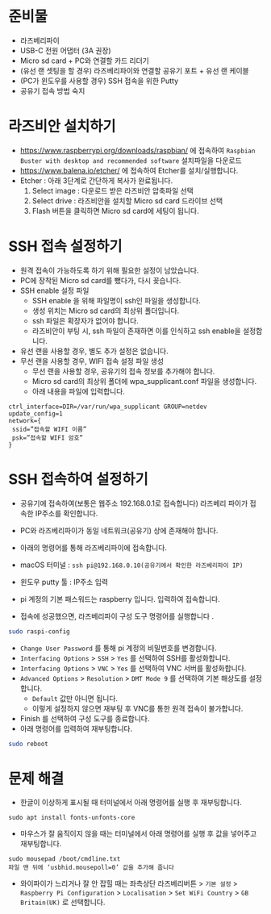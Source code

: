 # 준비물

- 라즈베리파이
- USB-C 전원 어댑터 (3A 권장)
- Micro sd card + PC와 연결할 카드 리더기
- (유선 랜 셋팅을 할 경우) 라즈베리파이와 연결할 공유기 포트 + 유선 랜 케이블
- (PC가 윈도우를 사용할 경우) SSH 접속을 위한 Putty
- 공유기 접속 방법 숙지



# 라즈비안 설치하기

- https://www.raspberrypi.org/downloads/raspbian/ 에 접속하여 `Raspbian Buster with desktop and recommended software` 설치파일을 다운로드
- https://www.balena.io/etcher/ 에 접속하여 Etcher를 설치/실행합니다.
- Etcher : 아래 3단계로 간단하게 복사가 완료됩니다.
  1. Select image : 다운로드 받은 라즈비안 압축파일 선택
  2. Select drive : 라즈비안을 설치할 Micro sd card 드라이브 선택
  3. Flash 버튼을 클릭하면 Micro sd card에 세팅이 됩니다.



# SSH 접속 설정하기

- 원격 접속이 가능하도록 하기 위해 필요한 설정이 남았습니다.
- PC에 장착된 Micro sd card를 뺐다가, 다시 꽂습니다.
- SSH enable 설정 파일
  - SSH enable 을 위해 파일명이 ssh인 파일을 생성합니다.
  - 생성 위치는 Micro sd card의 최상위 폴더입니다.
  - ssh 파일은 확장자가 없어야 합니다.
  - 라즈비안이 부팅 시, ssh 파일이 존재하면 이를 인식하고 ssh enable을 설정합니다.
- 유선 랜을 사용할 경우, 별도 추가 설정은 없습니다.
- 무선 랜을 사용할 경우, WIFI 접속 설정 파일 생성
  * 무선 랜을 사용할 경우, 공유기의 접속 정보를 추가해야 합니다.
  * Micro sd card의 최상위 폴더에 wpa_supplicant.conf 파일을 생성합니다.
  * 아래 내용을 파일에 입력합니다.

```ssh
ctrl_interface=DIR=/var/run/wpa_supplicant GROUP=netdev
update_config=1
network={
 ssid=”접속할 WIFI 이름”
 psk=”접속할 WIFI 암호”
}
```



# SSH 접속하여 설정하기

- 공유기에 접속하여(보통은 웹주소 192.168.0.1로 접속합니다) 라즈베리 파이가 접속한 IP주소를 확인합니다.

- PC와 라즈베리파이가 동일 네트워크(공유기) 상에 존재해야 합니다.
- 아래의 명령어를 통해 라즈베리파이에 접속합니다.
- macOS 터미널 : `ssh pi@192.168.0.10(공유기에서 확인한 라즈베리파이 IP)`
- 윈도우 putty 툴 : IP주소 입력
- pi 계정의 기본 패스워드는 raspberry 입니다. 입력하여 접속합니다.
- 접속에 성공했으면, 라즈베리파이 구성 도구 명령어를 실행합니다 .

```sh
sudo raspi-config
```

- `Change User Password` 를 통해 pi 계정의 비밀번호를 변경합니다.
- `Interfacing Options` > `SSH` > `Yes` 를 선택하여 SSH를 활성화합니다.
- `Interfacing Options` > `VNC` > `Yes` 를 선택하여 VNC 서버를 활성화합니다.
- `Advanced Options` > `Resolution` > `DMT Mode 9` 를 선택하여 기본 해상도를 설정합니다.
  -  `Default` 값만 아니면 됩니다.
  - 이렇게 설정하지 않으면 재부팅 후 VNC를 통한 원격 접속이 불가합니다.
- Finish 를 선택하여 구성 도구를 종료합니다.
- 아래 명령어를 입력하여 재부팅합니다.

```sh
sudo reboot
```



# 문제 해결

- 한글이 이상하게 표시될 때 터미널에서 아래 명령어를 실행 후 재부팅합니다.

```
sudo apt install fonts-unfonts-core
```

- 마우스가 잘 움직이지 않을 때는 터미널에서 아래 명령어를 실행 후 값을 넣어주고 재부팅합니다.

```
sudo mousepad /boot/cmdline.txt
파일 맨 뒤에 ‘usbhid.mousepoll=0’ 값을 추가해 줍니다
```

- 와이파이가 느리거나 잘 안 잡힐 때는 좌측상단 라즈베리버튼 > `기본 설정` > `Raspberry Pi Configuration` > `Localisation` > `Set WiFi Country` > `GB Britain(UK)` 로 선택합니다.